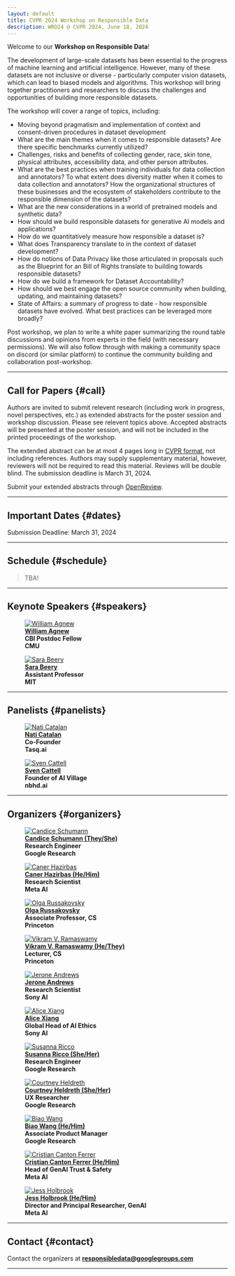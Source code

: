 ```yaml
---
layout: default
title: CVPR 2024 Workshop on Responsible Data
description: WRD24 @ CVPR 2024, June 18, 2024
---
```


Welcome to our **Workshop on Responsible Data**!

The development of large-scale datasets has been essential to the progress of machine learning and artificial intelligence. However, many of these datasets are not inclusive or diverse - particularly computer vision datasets, which can lead to biased models and algorithms. This workshop will bring together practitioners and researchers to discuss the challenges and opportunities of building more responsible datasets.

The workshop will cover a range of topics, including:

+ Moving beyond pragmatism and implementation of context and consent-driven procedures in dataset development
+ What are the main themes when it comes to responsible datasets? Are there specific benchmarks currently utilized?
+ Challenges, risks and benefits of collecting gender, race, skin tone, physical attributes, accessibility data, and other person attributes.
+ What are the best practices when training individuals for data collection and annotators? To what extent does diversity matter when it comes to data collection and annotators? How the organizational structures of these businesses and the ecosystem of stakeholders contribute to the responsible dimension of the datasets?
+ What are the new considerations in a world of pretrained models and synthetic data?
+ How should we build responsible datasets for generative AI models and applications?
+ How do we quantitatively measure how responsible a dataset is?
+ What does Transparency translate to in the context of dataset development?
+ How do notions of Data Privacy like those articulated in proposals such as the Blueprint for an Bill of Rights translate to building towards responsible datasets?
+ How do we build a framework for Dataset Accountability?
+ How should we best engage the open source community when building, updating, and maintaining datasets?
+ State of Affairs: a summary of progress to date - how responsible datasets have evolved. What best practices can be leveraged more broadly?

Post workshop, we plan to write a white paper summarizing the round table discussions and opinions from experts in the field (with necessary permissions). We will also follow through with making a community space on discord (or similar platform) to continue the community building and collaboration post-workshop.

---
## **Call for Papers** {#call}

Authors are invited to submit relevent research (including work in progress, novel perspectives, etc.) as extended abstracts for the poster session and workshop discussion. Please see relevent topics above. Accepted abstracts will be presented at the poster session, and will not be included in the printed proceedings of the workshop.

The extended abstract can be at most 4 pages long in [CVPR format](https://github.com/cvpr-org/author-kit/releases), not including references. Authors may supply supplementary material, however, reviewers will not be required to read this material. Reviews will be double blind. The submission deadline is March 31, 2024.

Submit your extended abstracts through [OpenReview](https://openreview.net/group?id=thecvf.com/CVPR/2024/Workshop/Responsible_Data).

---
## **Important Dates** {#dates}
Submission Deadline: March 31, 2024

---

## **Schedule** {#schedule}
> TBA!

---

## **Keynote Speakers** {#speakers}
<div class="container">
<figure>
    <a href="https://sites.google.com/cs.washington.edu/william-agnew/home">
    <img class="img-author" src="assets/imgs/authors/cvpr2024/WilliamAgnew.jpeg" alt="William Agnew"/></a>
    <b><br><a href="https://sites.google.com/cs.washington.edu/william-agnew/home">William Agnew</a>
    <br>CBI Postdoc Fellow<br>CMU</b>
</figure>

<figure>
    <a href="https://beerys.github.io/">
    <img class="img-author" src="assets/imgs/authors/cvpr2024/SaraBeery.jpeg" alt="Sara Beery"/></a>
    <b><br><a href="https://sites.google.com/cs.washington.edu/william-agnew/home">Sara Beery</a>
    <br>Assistant Professor<br>MIT</b>
</figure>
</div>

---
## **Panelists** {#panelists}
<div class="container">
<figure>
    <a href="https://www.linkedin.com/in/naticatalan/">
    <img class="img-author" src="assets/imgs/authors/cvpr2024/NatiCatalan.jpeg" alt="Nati Catalan"/></a>
    <b><br><a href="https://www.linkedin.com/in/naticatalan/">Nati Catalan</a>
    <br>Co-Founder<br>Tasq.ai</b>
</figure>

<figure>
    <a href="https://www.linkedin.com/in/sven-cattell-5748a311/">
    <img class="img-author" src="assets/imgs/authors/cvpr2024/SvenCattell.jpeg" alt="Sven Cattell"/></a>
    <b><br><a href="https://www.linkedin.com/in/sven-cattell-5748a311/">Sven Cattell</a>
    <br>Founder of AI Village<br>nbhd.ai</b>
</figure>
</div>

---

## **Organizers** {#organizers}
<div class="container">

<figure>
    <a href="https://candiceschumann.com/">
    <img class="img-author" src="assets/imgs/authors/cvpr2024/CandiceSchumann.jpeg" alt="Candice Schumann"/></a>
    <b><br><a href="https://candiceschumann.com/">Candice Schumann (They/She)</a>
    <br>Research Engineer<br>Google Research</b>
</figure>

<figure>
    <a href="https://hazirbas.com/">
    <img class="img-author" src="assets/imgs/authors/cvpr2024/CanerHazirbas.jpeg" alt="Caner Hazirbas"/></a>
    <b><br><a href="https://hazirbas.com/">Caner Hazirbas (He/Him)</a>
    <br>Research Scientist<br>Meta AI</b>
</figure>

<figure>
    <a href="https://www.cs.princeton.edu/~olgarus/">
    <img class="img-author" src="assets/imgs/authors/cvpr2024/OlgaRussakovsky_highres.jpeg" alt="Olga Russakovsky"/></a>
    <b><br><a href="https://www.cs.princeton.edu/~olgarus/">Olga Russakovsky</a>
    <br>Associate Professor, CS  <br> Princeton</b>
</figure>

<figure>
    <a href="https://www.cs.princeton.edu/~vr23/">
    <img class="img-author" src="assets/imgs/authors/cvpr2024/VikramVRamaswamy.jpeg" alt="Vikram V. Ramaswamy"/></a>
    <b><br><a href="https://www.cs.princeton.edu/~vr23/">Vikram V. Ramaswamy (He/They)</a>
    <br>Lecturer, CS  <br> Princeton</b>
</figure>

<figure>
    <a href="https://ai.sony/people/Jerone-Andrews/">
    <img class="img-author" src="assets/imgs/authors/cvpr2024/JeroneAndrews.jpeg" alt="Jerone Andrews"/></a>
    <b><br><a href="https://ai.sony/people/Jerone-Andrews/">Jerone Andrews</a>
    <br>Research Scientist<br>Sony AI</b>
</figure>

<figure>
    <a href="https://ai.sony/people/Alice-Xiang/">
    <img class="img-author" src="assets/imgs/authors/cvpr2024/AliceXiang.jpeg" alt="Alice Xiang"/></a>
    <b><br><a href="https://ai.sony/people/Alice-Xiang/">Alice Xiang</a>
    <br>Global Head of AI Ethics<br>Sony AI</b>
</figure>

<figure>
    <a href="https://www.linkedin.com/in/susanna-ricco/">
    <img class="img-author" src="assets/imgs/authors/cvpr2024/SusannaRicco.jpeg" alt="Susanna Ricco"/></a>
    <b><br><a href="https://www.linkedin.com/in/susanna-ricco/">Susanna Ricco (She/Her)</a>
    <br>Research Engineer<br>Google Research</b>
</figure>

<figure>
    <a href="https://www.linkedin.com/in/courtney-heldreth-phd-3962b329/">
    <img class="img-author" src="assets/imgs/authors/cvpr2024/CourtneyHeldreth.png" alt="Courtney Heldreth"/></a>
    <b><br><a href="https://www.linkedin.com/in/courtney-heldreth-phd-3962b329/">Courtney Heldreth (She/Her)</a>
    <br>UX Researcher<br>Google Research</b>
</figure>

<figure>
    <a href="">
    <img class="img-author" src="assets/imgs/authors/cvpr2024/BiaoWang.jpeg" alt="Biao Wang"/></a>
    <b><br><a href="">Biao Wang (He/Him)</a>
    <br>Associate Product Manager<br>Google Research</b>
</figure>

<figure>
    <a href="https://cristiancanton.github.io/">
    <img class="img-author" src="assets/imgs/authors/cvpr2024/CristianCantonFerrer.jpeg" alt="Cristian Canton Ferrer"/></a>
    <b><br><a href="https://cristiancanton.github.io/">Cristian Canton Ferrer (He/Him)</a>
    <br>Head of GenAI Trust & Safety<br>Meta AI</b>
</figure>

<figure>
    <a href="https://www.linkedin.com/in/jessholbrook/">
    <img class="img-author" src="assets/imgs/authors/cvpr2024/JessHolbrook.jpeg" alt="Jess Holbrook"/></a>
    <b><br><a href="https://www.linkedin.com/in/jessholbrook/">Jess Holbrook (He/Him)</a>
    <br>Director and Principal Researcher, GenAI<br>Meta AI</b>
</figure>
</div>

---
## **Contact** {#contact}
Contact the organizers at **[responsibledata@googlegroups.com](mailto:responsibledata@googlegroups.com)**

---
